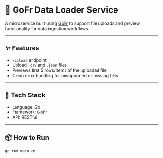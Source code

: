 # 🚀 GoFr Data Loader Service

A microservice built using [GoFr](https://github.com/tkrajina/gofr) to support file uploads and preview functionality for data ingestion workflows.

---

## ✨ Features

- `/upload` endpoint
- Upload `.csv` and `.json` files
- Previews first 5 rows/items of the uploaded file
- Clean error handling for unsupported or missing files

---

## 🔧 Tech Stack

- Language: Go
- Framework: [GoFr](https://github.com/tkrajina/gofr)
- API: RESTful

---

## 📦 How to Run

```bash
go run main.go
